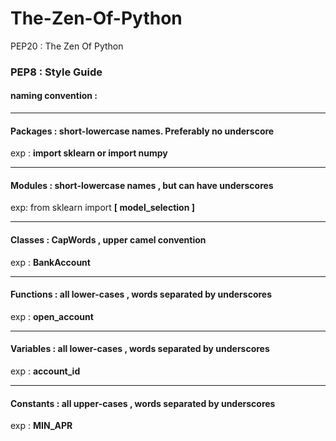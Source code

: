 # The-Zen-Of-Python
PEP20 : The Zen Of Python


### PEP8 : Style Guide 

#### naming convention :

----

#### Packages : short-lowercase names. Preferably no underscore

exp : <strong>import sklearn or import numpy</strong>

----

#### Modules : short-lowercase names , but can have underscores

exp: from sklearn import <strong>[ model_selection ] </strong> 

----

#### Classes : CapWords , upper camel convention

exp : <strong> BankAccount </strong>

----

#### Functions : all lower-cases , words separated by underscores

exp : <strong> open_account </strong>

----

#### Variables : all lower-cases , words separated by underscores

exp : <strong> account_id </strong>

----

#### Constants : all upper-cases , words separated by underscores

exp : <strong> MIN_APR </strong>
